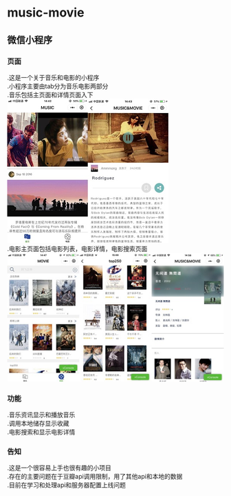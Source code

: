 # music-movie

## 微信小程序
### 页面
.这是一个关于音乐和电影的小程序  
.小程序主要由tab分为音乐电影两部分  
.音乐包括主页面和详情页面入下  
![音乐主页面](music.jpg)  
.电影主页面包括电影列表，电影详情，电影搜索页面
![电影主页面](movie.jpg) 
### 功能
.音乐资讯显示和播放音乐  
.调用本地储存显示收藏  
.电影搜索和显示电影详情  
### 告知
.这是一个很容易上手也很有趣的小项目  
.存在的主要问题在于豆瓣api调用限制，用了其他api和本地的数据  
.目前在学习和处理api和服务器配置上线问题




